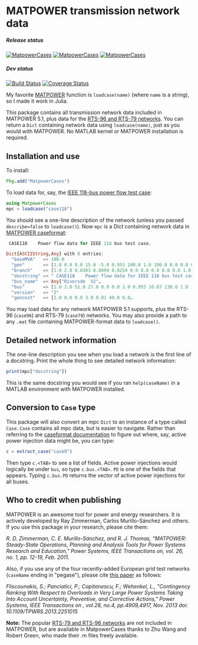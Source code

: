 # MATPOWER transmission network data

##### Release status
[![MatpowerCases](http://pkg.julialang.org/badges/MatpowerCases_0.3.svg)](http://pkg.julialang.org/?pkg=MatpowerCases)
[![MatpowerCases](http://pkg.julialang.org/badges/MatpowerCases_0.4.svg)](http://pkg.julialang.org/?pkg=MatpowerCases)
[![MatpowerCases](http://pkg.julialang.org/badges/MatpowerCases_0.5.svg)](http://pkg.julialang.org/?pkg=MatpowerCases)

##### Dev status
[![Build Status](https://travis-ci.org/kersulis/MatpowerCases.jl.svg)](https://travis-ci.org/kersulis/MatpowerCases.jl)
[![Coverage Status](https://coveralls.io/repos/github/kersulis/MatpowerCases.jl/badge.svg?branch=master)](https://coveralls.io/github/kersulis/MatpowerCases.jl?branch=master)

My favorite [MATPOWER][1] function is `loadcase(name)` (where `name` is a string), so I made it work in Julia.

This package contains all transmission network data included in MATPOWER 5.1, plus data for the [RTS-96 and RTS-79 networks][4]. You can return a `Dict` containing network data using `loadcase(name)`, just as you would with MATPOWER. No MATLAB kernel or MATPOWER installation is required.

## Installation and use

To install:

```julia
Pkg.add("MatpowerCases")
```
To load data for, say, the [IEEE 118-bus power flow test case][7]:

```julia
using MatpowerCases
mpc = loadcase("case118")
```
You should see a one-line description of the network (unless you passed `describe=false` to `loadcase()`). Now `mpc` is a Dict containing network data in [MATPOWER caseformat][2]:

```julia
 CASE118    Power flow data for IEEE 118 bus test case.

Dict{ASCIIString,Any} with 8 entries:
  "baseMVA"   => 100.0
  "gen"       => [1.0 0.0 0.0 15.0 -5.0 0.955 100.0 1.0 100.0 0.0 0.0 0.0 0.0 0…
  "branch"    => [1.0 2.0 0.0303 0.0999 0.0254 0.0 0.0 0.0 0.0 0.0 1.0 -360.0 3…
  "docstring" => " CASE118    Power flow data for IEEE 118 bus test case.    …
  "bus_name"  => Any["Riversde  V2"…
  "bus"       => [1.0 2.0 51.0 27.0 0.0 0.0 1.0 0.955 10.67 138.0 1.0 1.06 0.94…
  "version"   => "2"
  "gencost"   => [2.0 0.0 0.0 3.0 0.01 40.0 0.0…
```

You may load data for any network MATPOWER 5.1 supports, plus the RTS-96 (`case96`) and RTS-79 (`case79`) networks. You may also provide a path to any `.mat` file containing MATPOWER-format data to `loadcase()`.

## Detailed network information

The one-line description you see when you load a network is the first line of a docstring. Print the whole thing to see detailed network information:

```julia
print(mpc["docstring"])
```

This is the same docstring you would see if you ran `help(caseName)` in a MATLAB environment with MATPOWER installed.

## Conversion to `Case` type

This package will also convert an mpc `Dict` to an instance of a type called `Case`. `Case` contains all mpc data, but is easier to navigate. Rather than referring to the [caseformat documentation][2] to figure out where, say, active power injection data might be, you can type:

```julia
c = extract_case("case9")
```

Then type `c.<TAB>` to see a list of fields. Active power injections would logically be under `bus`, so type `c.bus.<TAB>`. `PD` is one of the fields that appears. Typing `c.bus.PD` returns the vector of active power injections for all buses.


## Who to credit when publishing

MATPOWER is an awesome tool for power and energy researchers. It is actively developed by Ray Zimmerman, Carlos Murillo-Sánchez and others. If you use this package in your research, please cite them:

*R. D. Zimmerman, C. E. Murillo-Sánchez, and R. J. Thomas, "MATPOWER: Steady-State Operations, Planning and Analysis Tools for Power Systems Research and Education," Power Systems, IEEE Transactions on, vol. 26, no. 1, pp. 12-19, Feb. 2011.*

Also, if you use any of the four recently-added European grid test networks (`caseName` ending in "pegase"), please cite [this paper][9] as follows:

*Fliscounakis, S.; Panciatici, P.; Capitanescu, F.; Wehenkel, L., "Contingency Ranking With Respect to Overloads in Very Large Power Systems Taking Into Account Uncertainty, Preventive, and Corrective Actions," Power Systems, IEEE Transactions on , vol.28, no.4, pp.4909,4917, Nov. 2013
doi: 10.1109/TPWRS.2013.2251015*

**Note:** The popular [RTS-79 and RTS-96 networks][4] are not included in MATPOWER, but are available in MatpowerCases thanks to Zhu Wang and Robert Green, who made their .m files freely available.


[1]: http://www.pserc.cornell.edu//matpower/
[2]: http://www.pserc.cornell.edu/matpower/docs/ref/matpower5.0/caseformat.html
[4]: https://www.ee.washington.edu/research/pstca/rts/pg_tcarts.htm
[5]: http://www.parallelcoding.com/wp-content/uploads/Research/MCSPruning
[6]: https://www.mail-archive.com/matpower-l@cornell.edu/msg01308.html
[7]: https://www.ee.washington.edu/research/pstca/pf118/pg_tca118bus.htm
[8]: http://www.pserc.cornell.edu//matpower/docs/ref/
[9]: http://ieeexplore.ieee.org/stamp/stamp.jsp?tp=&arnumber=6488772&isnumber=6627990
